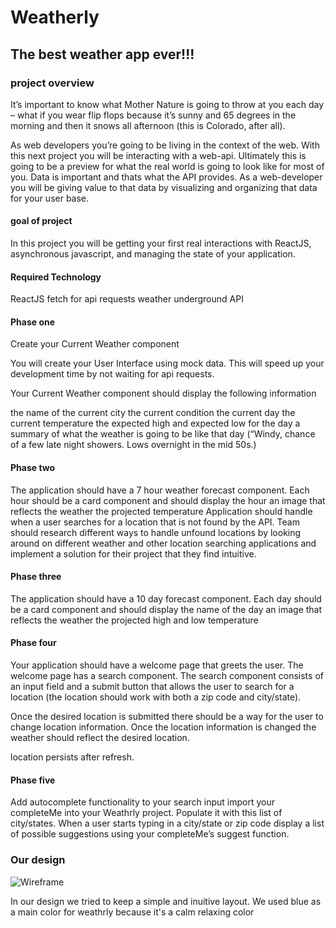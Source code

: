 # Weatherly
## The best weather app ever!!!

### project overview
It’s important to know what Mother Nature is going to throw at you each day – what if you wear flip flops because it’s sunny and 65 degrees in the morning and then it snows all afternoon (this is Colorado, after all).

As web developers you’re going to be living in the context of the web. With this next project you will be interacting with a web-api. Ultimately this is going to be a preview for what the real world is going to look like for most of you. Data is important and thats what the API provides. As a web-developer you will be giving value to that data by visualizing and organizing that data for your user base.

#### goal of project
In this project you will be getting your first real interactions with ReactJS, asynchronous javascript, and managing the state of your application.

#### Required Technology
ReactJS
fetch for api requests
weather underground API

#### Phase one
Create your Current Weather component

You will create your User Interface using mock data. This will speed up your development time by not waiting for api requests. 

Your Current Weather component should display the following information

the name of the current city
the current condition
the current day
the current temperature
the expected high and expected low for the day
a summary of what the weather is going to be like that day (“Windy, chance of a few late night showers. Lows overnight in the mid 50s.)

#### Phase two
The application should have a 7 hour weather forecast component. Each hour should be a card component and should display
the hour
an image that reflects the weather
the projected temperature
Application should handle when a user searches for a location that is not found by the API. Team should research different ways to handle unfound locations by looking around on different weather and other location searching applications and implement a solution for their project that they find intuitive.

#### Phase three
The application should have a 10 day forecast component. Each day should be a card component and should display
the name of the day
an image that reflects the weather
the projected high and low temperature

#### Phase four
Your application should have a welcome page that greets the user. The welcome page has a search component.
The search component consists of an input field and a submit button that allows the user to search for a location (the location should work with both a zip code and city/state).

Once the desired location is submitted there should be a way for the user to change location information. Once the location information is changed the weather should reflect the desired location.

location persists after refresh.

#### Phase five
Add autocomplete functionality to your search input
import your completeMe into your Weathrly project. Populate it with this list of city/states. When a user starts typing in a city/state or zip code display a list of possible suggestions using your completeMe’s suggest function.

### Our design 
![Wireframe](https://imgur.com/dPOqCwM)

In our design we tried to keep a simple and inuitive layout. We used blue as a main color for weathrly because it's a calm relaxing color
